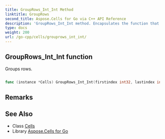 ```yaml
---
title: GroupRows_Int_Int Method 
linktitle: GroupRows
second_title: Aspose.Cells for Go via C++ API Reference
description: 'GroupRows_Int_Int method. Encapsulates the function that represents grouprows in Go.'
type: docs
weight: 200
url: /go-cpp/cells/grouprows_int_int/
---
```


## GroupRows_Int_Int function

Groups rows.

```go

func (instance *Cells) GroupRows_Int_Int(firstindex int32, lastindex int32)  error

```

## Remarks


## See Also

* Class [Cells](../)
* Library [Aspose.Cells for Go](../../)
